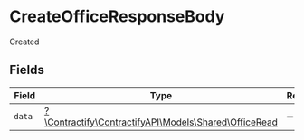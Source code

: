 # CreateOfficeResponseBody

Created


## Fields

| Field                                                                                      | Type                                                                                       | Required                                                                                   | Description                                                                                |
| ------------------------------------------------------------------------------------------ | ------------------------------------------------------------------------------------------ | ------------------------------------------------------------------------------------------ | ------------------------------------------------------------------------------------------ |
| `data`                                                                                     | [?\Contractify\ContractifyAPI\Models\Shared\OfficeRead](../../Models/Shared/OfficeRead.md) | :heavy_minus_sign:                                                                         | N/A                                                                                        |
